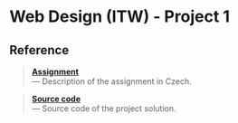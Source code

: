 <!----------------------------------------------------------------------------->

# Web Design (ITW) - Project 1

<!----------------------------------------------------------------------------->

## Reference

> [**Assignment**](assignment/assignment.pdf)<br>
> — Description of the assignment in Czech.

> [**Source code**](src/)<br>
> — Source code of the project solution.

<!----------------------------------------------------------------------------->
